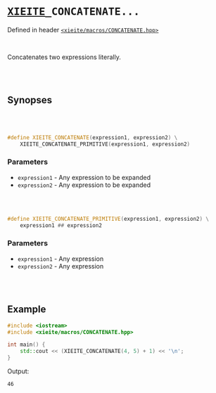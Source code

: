 # [`XIEITE`](../../docs/macros.md)`_CONCATENATE...`
Defined in header [`<xieite/macros/CONCATENATE.hpp>`](../../include/xieite/macros/CONCATENATE.hpp)

<br/>

Concatenates two expressions literally.

<br/><br/>

## Synopses

<br/><br/>

```cpp
#define XIEITE_CONCATENATE(expression1, expression2) \
	XIEITE_CONCATENATE_PRIMITIVE(expression1, expression2)
```
### Parameters
- `expression1` - Any expression to be expanded
- `expression2` - Any expression to be expanded

<br/><br/>

```cpp
#define XIEITE_CONCATENATE_PRIMITIVE(expression1, expression2) \
	expression1 ## expression2
```
### Parameters
- `expression1` - Any expression
- `expression2` - Any expression

<br/><br/>

## Example
```cpp
#include <iostream>
#include <xieite/macros/CONCATENATE.hpp>

int main() {
	std::cout << (XIEITE_CONCATENATE(4, 5) + 1) << '\n';
}
```
Output:
```
46
```
